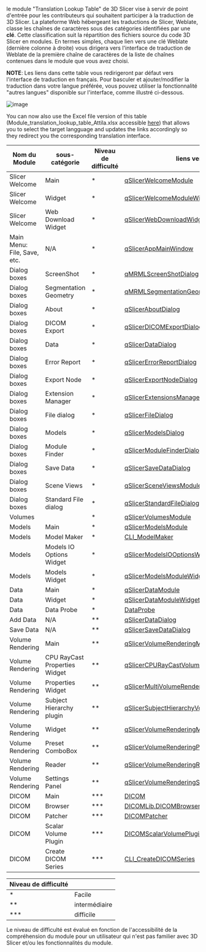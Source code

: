 le module "Translation Lookup Table" de 3D Slicer vise à servir de point d'entrée pour les contributeurs qui souhaitent participer à la traduction de 3D Slicer.
La plateforme Web hébergeant les traductions de Slicer, Weblate, classe les chaînes de caractères sous des catégories identifiées par une **clé**. Cette classification suit la répartition des fichiers source du code 3D Slicer en modules. En termes simples, chaque lien vers une clé Weblate (dernière colonne à droite) vous dirigera vers l'interface de traduction de Weblate de la première chaîne de caractères de la liste de chaînes contenues dans le module que vous avez choisi.

**NOTE**: Les liens dans cette table vous redirigeront par défaut vers l'interface de traduction en français. Pour basculer et ajouter/modifier la traduction dans votre langue préférée, vous pouvez utiliser la fonctionnalité "autres langues" disponible sur l'interface, comme illustré ci-dessous.

![image](https://github.com/Slicer/SlicerLanguagePacks/assets/67284524/09ffc708-e7bd-41b6-a916-64007648deae)

You can now also use the Excel file version of this table (Module_translation_lookup_table_Attila.xlsx accessible [here](https://github.com/Slicer/SlicerLanguagePacks/releases/tag/TranslationResources)) that allows you to select the target langguage and updates the links accordingly so they redirect you the corresponding translation interface.

| Nom du Module | sous-catégorie | Niveau de difficulté | liens vers Weblate|
| ------------- | ------------- | ------------- | ------------- |
| Slicer Welcome | Main  | *  | [qSlicerWelcomeModule](https://hosted.weblate.org/translate/3d-slicer/3d-slicer/fr/?checksum=b14a7af15fa889c1&q=welcome&sort_by=context)  | 
| Slicer Welcome  | Widget | * | [qSlicerWelcomeModuleWidget](https://hosted.weblate.org/translate/3d-slicer/3d-slicer/fr/?checksum=45304ec69f7d48e9&q=data&sort_by=context)  |
| Slicer Welcome  | Web Download Widget  | * | [qSlicerWebDownloadWidget](https://hosted.weblate.org/translate/3d-slicer/3d-slicer/fr/?checksum=5a13ba02878558b9&q=data&sort_by=context)  |
| Main Menu: File, Save, etc.  | N/A  | *  | [qSlicerAppMainWindow](https://hosted.weblate.org/translate/3d-slicer/3d-slicer/fr/?checksum=8f81fcdd5de93342&q=main+window&sort_by=context)  |
| Dialog boxes  | ScreenShot  | * | [qMRMLScreenShotDialog](https://hosted.weblate.org/translate/3d-slicer/3d-slicer/fr/?checksum=99196b62b6cc7508&q=dialog&sort_by=-priority%2Cposition)  |
| Dialog boxes  | Segmentation Geometry  | *  | [qMRMLSegmentationGeometryDialog](https://hosted.weblate.org/translate/3d-slicer/3d-slicer/fr/?checksum=e630859a3afd729e&q=dialog&sort_by=-priority%2Cposition)  |
| Dialog boxes  | About  | *  | [qSlicerAboutDialog](https://hosted.weblate.org/translate/3d-slicer/3d-slicer/fr/?checksum=c2354a01d6706aac&q=dialog&sort_by=-priority%2Cposition)  |
| Dialog boxes | DICOM Export | *  | [qSlicerDICOMExportDialog](https://hosted.weblate.org/translate/3d-slicer/3d-slicer/fr/?checksum=71645327ac7fe9f4&q=dialog&sort_by=-priority%2Cposition)  |
| Dialog boxes | Data  | *  | [qSlicerDataDialog](https://hosted.weblate.org/translate/3d-slicer/3d-slicer/fr/?checksum=da58e13730775d05&q=dialog&sort_by=-priority%2Cposition)  |
| Dialog boxes  | Error Report  | *  | [qSlicerErrorReportDialog](https://hosted.weblate.org/translate/3d-slicer/3d-slicer/fr/?checksum=b66e402915cd01c8&q=dialog&sort_by=-priority%2Cposition)  |
| Dialog boxes  | Export Node  | *  | [qSlicerExportNodeDialog](https://hosted.weblate.org/translate/3d-slicer/3d-slicer/fr/?checksum=6d08db715d512da5&q=dialog&sort_by=-priority%2Cposition)  |
| Dialog boxes  | Extension Manager  | *  | [qSlicerExtensionsManagerDialog](https://hosted.weblate.org/translate/3d-slicer/3d-slicer/fr/?checksum=6310d7ec773cdf8c&q=dialog&sort_by=-priority%2Cposition)  |
| Dialog boxes  | File dialog | *  | [qSlicerFileDialog](https://hosted.weblate.org/translate/3d-slicer/3d-slicer/fr/?checksum=85aa884d92bd15a1&q=dialog&sort_by=-priority%2Cposition)  |
| Dialog boxes  | Models  | *  | [qSlicerModelsDialog](https://hosted.weblate.org/translate/3d-slicer/3d-slicer/fr/?checksum=f2a23ddabd847c5e&q=dialog&sort_by=-priority%2Cposition)  |
| Dialog boxes  | Module Finder  | *  | [qSlicerModuleFinderDialog](https://hosted.weblate.org/translate/3d-slicer/3d-slicer/fr/?checksum=ffbee7b8d9cba5ee&q=dialog&sort_by=-priority%2Cposition)  |
| Dialog boxes  | Save Data  | *  | [qSlicerSaveDataDialog](https://hosted.weblate.org/translate/3d-slicer/3d-slicer/fr/?checksum=6576ffa0c7738b4d&q=dialog&sort_by=-priority%2Cposition)  |
| Dialog boxes  | Scene Views  | *  | [qSlicerSceneViewsModuleDialog](https://hosted.weblate.org/translate/3d-slicer/3d-slicer/fr/?checksum=8cbcc0a82f3d20ea&q=dialog&sort_by=-priority%2Cposition)  |
| Dialog boxes  | Standard File dialog  | *  | [qSlicerStandardFileDialog](https://hosted.weblate.org/translate/3d-slicer/3d-slicer/fr/?checksum=32a7946556a2c170&q=dialog&sort_by=-priority%2Cposition)  |
| Volumes  |      | *  | [qSlicerVolumesModule](https://hosted.weblate.org/translate/3d-slicer/3d-slicer/fr/?checksum=1155896f21274bf8&q=volumes&sort_by=context)  |
| Models   | Main  | *  | [qSlicerModelsModule](https://hosted.weblate.org/translate/3d-slicer/3d-slicer/fr/?checksum=9941c5f0110820ae&q=models&sort_by=context)  |
| Models | Model Maker   | *  | [CLI_ModelMaker](https://hosted.weblate.org/translate/3d-slicer/3d-slicer/fr/?checksum=a06238af8792fc12&q=models&sort_by=context)  |
| Models  | Models IO Options Widget  | *  | [qSlicerModelsIOOptionsWidget](https://hosted.weblate.org/translate/3d-slicer/3d-slicer/fr/?checksum=ed0bc3b0d90d9310&q=models&sort_by=context)  |
| Models  | Models Widget  | *  | [qSlicerModelsModuleWidget](https://hosted.weblate.org/translate/3d-slicer/3d-slicer/fr/?checksum=f2c9003e104b004a&q=models&sort_by=context)  |
| Data   | Main  | *  | [qSlicerDataModule](https://hosted.weblate.org/translate/3d-slicer/3d-slicer/fr/?checksum=f9f2b8552d2e461e&q=data&sort_by=context)  |
| Data   | Widget  | *  | [qSlicerDataModuleWidget](https://hosted.weblate.org/translate/3d-slicer/3d-slicer/fr/?checksum=d63826c24f401f77&q=data&sort_by=context)  |
| Data   | Data Probe  | *  | [DataProbe](https://hosted.weblate.org/translate/3d-slicer/3d-slicer/fr/?checksum=1888ab537e5f79ca&q=data&sort_by=context)  |
| Add Data   | N/A  | **  | [qSlicerDataDialog](https://hosted.weblate.org/translate/3d-slicer/3d-slicer/fr/?checksum=da58e13730775d05&q=dialog&sort_by=-priority%2Cposition)  |
| Save Data   | N/A  | **  | [qSlicerSaveDataDialog](https://hosted.weblate.org/translate/3d-slicer/3d-slicer/fr/?checksum=6576ffa0c7738b4d&q=dialog&sort_by=-priority%2Cposition)  |
| Volume Rendering   | Main  | **  | [qSlicerVolumeRenderingModule](https://hosted.weblate.org/translate/3d-slicer/3d-slicer/fr/?checksum=cc4d97b1707e7158&q=volume+rendering&sort_by=context)  |
| Volume Rendering  | CPU RayCast Properties Widget  | **  | [qSlicerCPURayCastVolumeRenderingPropertiesWidget](https://hosted.weblate.org/translate/3d-slicer/3d-slicer/fr/?checksum=6d1f0715b51455e9&q=volume+rendering&sort_by=context)  |
| Volume Rendering   | Properties Widget | **  | [qSlicerMultiVolumeRenderingPropertiesWidget](https://hosted.weblate.org/translate/3d-slicer/3d-slicer/fr/?checksum=49601ef5d729e540&q=volume+rendering&sort_by=context)  |
| Volume Rendering   | Subject Hierarchy plugin  | **  | [qSlicerSubjectHierarchyVolumeRenderingPlugin](https://hosted.weblate.org/translate/3d-slicer/3d-slicer/fr/?checksum=2d0ce45861891cf4&q=volume+rendering&sort_by=context)  |
| Volume Rendering   | Widget  | **  | [qSlicerVolumeRenderingModuleWidget](https://hosted.weblate.org/translate/3d-slicer/3d-slicer/fr/?checksum=6169d267c625d286&q=volume+rendering&sort_by=context)  |
| Volume Rendering   | Preset ComboBox  | **  | [qSlicerVolumeRenderingPresetComboBox](https://hosted.weblate.org/translate/3d-slicer/3d-slicer/fr/?checksum=8cefc5060c49ab38&q=volume+rendering&sort_by=context)  |
| Volume Rendering   | Reader  | **  | [qSlicerVolumeRenderingReader](https://hosted.weblate.org/translate/3d-slicer/3d-slicer/fr/?checksum=a212f910b29cb171&q=volume+rendering&sort_by=context)  |
| Volume Rendering   | Settings Panel  | **  | [qSlicerVolumeRenderingSettingsPanel](https://hosted.weblate.org/translate/3d-slicer/3d-slicer/fr/?checksum=e8d09402e8373f9e&q=volume+rendering&sort_by=context)  |
| DICOM   | Main  | ***  | [DICOM](https://hosted.weblate.org/translate/3d-slicer/3d-slicer/fr/?checksum=97dd0164fdf93e79&q=data&sort_by=context)  |
| DICOM   | Browser  | ***  | [DICOMLib.DICOMBrowser](https://hosted.weblate.org/translate/3d-slicer/3d-slicer/fr/?checksum=06a2adba70492826&q=data&sort_by=context)  |
| DICOM   | Patcher  | ***  | [DICOMPatcher](https://hosted.weblate.org/translate/3d-slicer/3d-slicer/fr/?checksum=abfee6b2216dd1e1&q=data&sort_by=context)  |
| DICOM   | Scalar Volume Plugin | ***  | [DICOMScalarVolumePlugin](https://hosted.weblate.org/translate/3d-slicer/3d-slicer/fr/?checksum=d74c5744d1fd239c&q=data&sort_by=context)  |
| DICOM   | Create DICOM Series  | ***  | [CLI_CreateDICOMSeries](https://hosted.weblate.org/translate/3d-slicer/3d-slicer/fr/?checksum=1a81c7b547118336&q=data&sort_by=context)  |


| Niveau de difficulté  |   |
| ------------- | ------------- |
| *  | Facile  |
| **  | intermédiaire  |
| ***  | difficile  |

Le niveau de difficulté est évalué en fonction de l'accessibilité de la compréhension du module pour un utilisateur qui n'est pas familier avec 3D Slicer et/ou les fonctionnalités du module.

